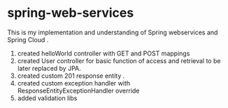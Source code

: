 # spring-web-services

This is my implementation and understanding of Spring webservices and Spring Cloud . 

1. created helloWorld controller with GET and POST mappings 
2. created User controller for basic function of access and retrieval to be later replaced by JPA.
3. created custom 201 response entity . 
4. created custom exception handler with ResponseEntityExceptionHandler override
5. added validation libs 
